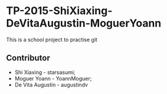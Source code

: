 # TP-2015-ShiXiaxing-DeVitaAugustin-MoguerYoann

This is a school project to practise git

## Contributor

- Shi Xiaxing - starsasumi; 
- Moguer Yoann - YoannMoguer; 
- De Vita Augustin - augustindv
